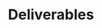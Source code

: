 ---
layout: subpage
type: deliverables
level: 3
title: "Deliverables"
deck: "Gather all your stuff. It's time to send your assignment home."
brightspace: "https://brightspace.algonquincollege.com/d2l/home"
formsum: formative
---